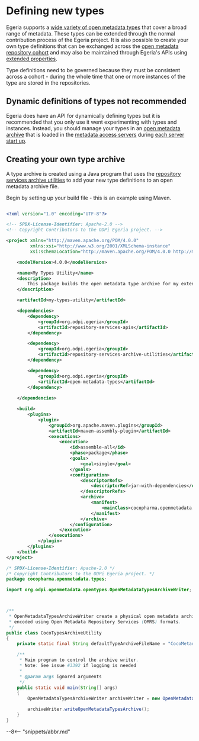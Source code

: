 <!-- SPDX-License-Identifier: CC-BY-4.0 -->
<!-- Copyright Contributors to the ODPi Egeria project 2020. -->

# Defining new types

Egeria supports a [wide variety of open metadata types](/types) that cover a broad range of metadata.  These types can be extended through the normal contribution process of the Egeria project.   It is also possible to create your own type definitions that can be exchanged across the [open metadata repository cohort](/concepts/cohort-member) and may also be maintained through Egeria's APIs using [extended properties](/concepts/extended-properties).

Type definitions need to be governed because they must be consistent across a cohort - during the whole time that one or more instances of the type are stored in the repositories.

## Dynamic definitions of types not recommended

Egeria does have an API for dynamically defining types but it is recommended that you only use it went experimenting with types and instances.  Instead, you should manage your types in an [open metadata archive](/concepts/open-metadata-archive) that is loaded in the [metadata access servers](/concepts/metadata-access-servers) during [each server start up](/guides/admin/servers/configuring-a-metadata-access-store/#configure-metadata-to-load-on-startup).

## Creating your own type archive

A type archive is created using a Java program that uses the [repository services archive utilities](https://github.com/odpi/egeria/tree/master/open-metadata-implementation/repository-services/repository-services-archive-utilities) to add your new type definitions to an open metadata archive file.



Begin by setting up your build file - this is an example using Maven.

```xml

<?xml version="1.0" encoding="UTF-8"?>

<!-- SPDX-License-Identifier: Apache-2.0 -->
<!-- Copyright Contributors to the ODPi Egeria project. -->

<project xmlns="http://maven.apache.org/POM/4.0.0"
         xmlns:xsi="http://www.w3.org/2001/XMLSchema-instance"
         xsi:schemaLocation="http://maven.apache.org/POM/4.0.0 http://maven.apache.org/xsd/maven-4.0.0.xsd">

    <modelVersion>4.0.0</modelVersion>

    <name>My Types Utility</name>
    <description>
        This package builds the open metadata type archive for my extended types.
    </description>

    <artifactId>my-types-utility</artifactId>

    <dependencies>
        <dependency>
            <groupId>org.odpi.egeria</groupId>
            <artifactId>repository-services-apis</artifactId>
        </dependency>

        <dependency>
            <groupId>org.odpi.egeria</groupId>
            <artifactId>repository-services-archive-utilities</artifactId>
        </dependency>

        <dependency>
            <groupId>org.odpi.egeria</groupId>
            <artifactId>open-metadata-types</artifactId>
        </dependency>
    
    </dependencies>

    <build>
        <plugins>
            <plugin>
                <groupId>org.apache.maven.plugins</groupId>
                <artifactId>maven-assembly-plugin</artifactId>
                <executions>
                    <execution>
                        <id>assemble-all</id>
                        <phase>package</phase>
                        <goals>
                            <goal>single</goal>
                        </goals>
                        <configuration>
                            <descriptorRefs>
                                <descriptorRef>jar-with-dependencies</descriptorRef>
                            </descriptorRefs>
                            <archive>
                                <manifest>
                                    <mainClass>cocopharma.openmetadata.types.CocoTypesArchiveUtility</mainClass>
                                </manifest>
                            </archive>
                        </configuration>
                    </execution>
                </executions>
            </plugin>
        </plugins>
    </build>
</project>
```

```java
/* SPDX-License-Identifier: Apache-2.0 */
/* Copyright Contributors to the ODPi Egeria project. */
package cocopharma.openmetadata.types;

import org.odpi.openmetadata.opentypes.OpenMetadataTypesArchiveWriter;



/**
 * OpenMetadataTypesArchiveWriter create a physical open metadata archive file for the supplied open metadata archives
 * encoded using Open Metadata Repository Services (OMRS) formats.
 */
public class CocoTypesArchiveUtility
{
    private static final String defaultTypeArchiveFileName = "CocoMetadataTypes.json";

    /**
     * Main program to control the archive writer.
     * Note: See issue #3392 if logging is needed
     *
     * @param args ignored arguments
     */
    public static void main(String[] args)
    {
        OpenMetadataTypesArchiveWriter archiveWriter = new OpenMetadataTypesArchiveWriter();

        archiveWriter.writeOpenMetadataTypesArchive();
    }
}
```

--8<-- "snippets/abbr.md"
